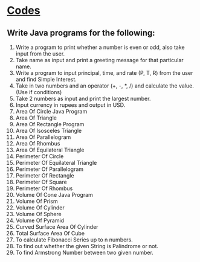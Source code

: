 # [Codes](./Codes)

## Write Java programs for the following:

1. Write a program to print whether a number is even or odd, also take
input from the user.
2. Take name as input and print a greeting message for that particular name.
3. Write a program to input principal, time, and rate (P, T, R) from the user and
find Simple Interest.
4. Take in two numbers and an operator (+, -, *, /) and calculate the value.
(Use if conditions)
5. Take 2 numbers as input and print the largest number.
6. Input currency in rupees and output in USD.
7. Area Of Circle Java Program
8. Area Of Triangle
9. Area Of Rectangle Program 
10. Area Of Isosceles Triangle 
11. Area Of Parallelogram
12. Area Of Rhombus
13. Area Of Equilateral Triangle
14. Perimeter Of Circle
15. Perimeter Of Equilateral Triangle
16. Perimeter Of Parallelogram
17. Perimeter Of Rectangle
18. Perimeter Of Square
19. Perimeter Of Rhombus
20. Volume Of Cone Java Program
21. Volume Of Prism
22. Volume Of Cylinder
23. Volume Of Sphere
24. Volume Of Pyramid
25. Curved Surface Area Of Cylinder
26. Total Surface Area Of Cube
27. To calculate Fibonacci Series up to n numbers.
28. To find out whether the given String is Palindrome or not.
29. To find Armstrong Number between two given number.